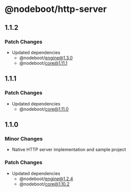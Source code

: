 # @nodeboot/http-server

## 1.1.2

### Patch Changes

-   Updated dependencies
    -   @nodeboot/engine@1.3.0
    -   @nodeboot/core@1.11.1

## 1.1.1

### Patch Changes

-   Updated dependencies
    -   @nodeboot/core@1.11.0

## 1.1.0

### Minor Changes

-   Native HTTP server implementation and sample project

### Patch Changes

-   Updated dependencies
    -   @nodeboot/engine@1.2.4
    -   @nodeboot/core@1.10.2
